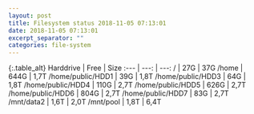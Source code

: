 ```yaml
---
layout: post
title: Filesystem status 2018-11-05 07:13:01
date: 2018-11-05 07:13:01
excerpt_separator: ""
categories: file-system
---
```

{:.table_alt}
Harddrive | Free | Size
:--- | ---: | ---:
/ | 27G | 37G
/home | 644G | 1,7T
/home/public/HDD1 | 39G | 1,8T
/home/public/HDD3 | 64G | 1,8T
/home/public/HDD4 | 110G | 2,7T
/home/public/HDD5 | 626G | 2,7T
/home/public/HDD6 | 804G | 2,7T
/home/public/HDD7 | 83G | 2,7T
/mnt/data2 | 1,6T | 2,0T
/mnt/pool | 1,8T | 6,4T

